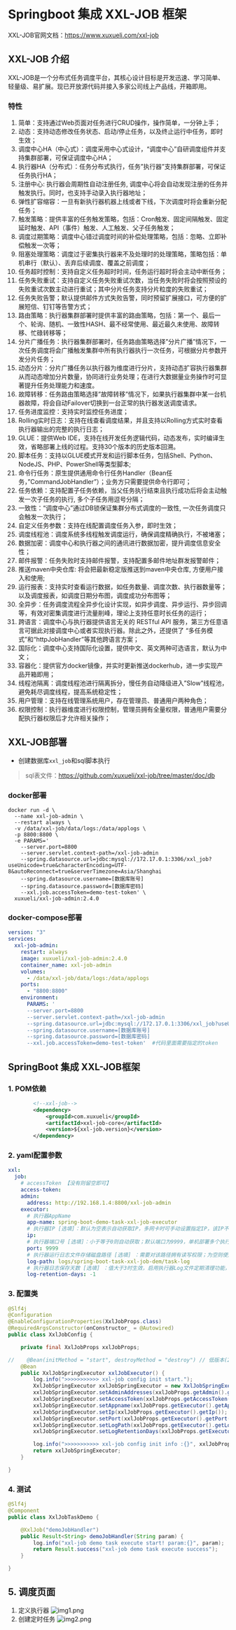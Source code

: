 # Springboot 集成 XXL-JOB 框架

XXL-JOB官网文档：https://www.xuxueli.com/xxl-job

## XXL-JOB 介绍

XXL-JOB是一个分布式任务调度平台，其核心设计目标是开发迅速、学习简单、轻量级、易扩展。现已开放源代码并接入多家公司线上产品线，开箱即用。

### 特性

1. 简单：支持通过Web页面对任务进行CRUD操作，操作简单，一分钟上手；
2. 动态：支持动态修改任务状态、启动/停止任务，以及终止运行中任务，即时生效；
3. 调度中心HA（中心式）：调度采用中心式设计，“调度中心”自研调度组件并支持集群部署，可保证调度中心HA；
4. 执行器HA（分布式）：任务分布式执行，任务”执行器”支持集群部署，可保证任务执行HA；
5. 注册中心: 执行器会周期性自动注册任务, 调度中心将会自动发现注册的任务并触发执行。同时，也支持手动录入执行器地址；
6. 弹性扩容缩容：一旦有新执行器机器上线或者下线，下次调度时将会重新分配任务；
7. 触发策略：提供丰富的任务触发策略，包括：Cron触发、固定间隔触发、固定延时触发、API（事件）触发、人工触发、父子任务触发；
8. 调度过期策略：调度中心错过调度时间的补偿处理策略，包括：忽略、立即补偿触发一次等；
9. 阻塞处理策略：调度过于密集执行器来不及处理时的处理策略，策略包括：单机串行（默认）、丢弃后续调度、覆盖之前调度；
10. 任务超时控制：支持自定义任务超时时间，任务运行超时将会主动中断任务；
11. 任务失败重试：支持自定义任务失败重试次数，当任务失败时将会按照预设的失败重试次数主动进行重试；其中分片任务支持分片粒度的失败重试；
12. 任务失败告警；默认提供邮件方式失败告警，同时预留扩展接口，可方便的扩展短信、钉钉等告警方式；
13. 路由策略：执行器集群部署时提供丰富的路由策略，包括：第一个、最后一个、轮询、随机、一致性HASH、最不经常使用、最近最久未使用、故障转移、忙碌转移等；
14. 分片广播任务：执行器集群部署时，任务路由策略选择”分片广播”情况下，一次任务调度将会广播触发集群中所有执行器执行一次任务，可根据分片参数开发分片任务；
15. 动态分片：分片广播任务以执行器为维度进行分片，支持动态扩容执行器集群从而动态增加分片数量，协同进行业务处理；在进行大数据量业务操作时可显著提升任务处理能力和速度。
16. 故障转移：任务路由策略选择”故障转移”情况下，如果执行器集群中某一台机器故障，将会自动Failover切换到一台正常的执行器发送调度请求。
17. 任务进度监控：支持实时监控任务进度；
18. Rolling实时日志：支持在线查看调度结果，并且支持以Rolling方式实时查看执行器输出的完整的执行日志；
19. GLUE：提供Web IDE，支持在线开发任务逻辑代码，动态发布，实时编译生效，省略部署上线的过程。支持30个版本的历史版本回溯。
20. 脚本任务：支持以GLUE模式开发和运行脚本任务，包括Shell、Python、NodeJS、PHP、PowerShell等类型脚本;
21. 命令行任务：原生提供通用命令行任务Handler（Bean任务，”CommandJobHandler”）；业务方只需要提供命令行即可；
22. 任务依赖：支持配置子任务依赖，当父任务执行结束且执行成功后将会主动触发一次子任务的执行, 多个子任务用逗号分隔；
23. 一致性：“调度中心”通过DB锁保证集群分布式调度的一致性, 一次任务调度只会触发一次执行；
24. 自定义任务参数：支持在线配置调度任务入参，即时生效；
25. 调度线程池：调度系统多线程触发调度运行，确保调度精确执行，不被堵塞；
26. 数据加密：调度中心和执行器之间的通讯进行数据加密，提升调度信息安全性；
27. 邮件报警：任务失败时支持邮件报警，支持配置多邮件地址群发报警邮件；
28. 推送maven中央仓库: 将会把最新稳定版推送到maven中央仓库, 方便用户接入和使用;
29. 运行报表：支持实时查看运行数据，如任务数量、调度次数、执行器数量等；以及调度报表，如调度日期分布图，调度成功分布图等；
30. 全异步：任务调度流程全异步化设计实现，如异步调度、异步运行、异步回调等，有效对密集调度进行流量削峰，理论上支持任意时长任务的运行；
31. 跨语言：调度中心与执行器提供语言无关的 RESTful API 服务，第三方任意语言可据此对接调度中心或者实现执行器。除此之外，还提供了
    “多任务模式”和“httpJobHandler”等其他跨语言方案；
32. 国际化：调度中心支持国际化设置，提供中文、英文两种可选语言，默认为中文；
33. 容器化：提供官方docker镜像，并实时更新推送dockerhub，进一步实现产品开箱即用；
34. 线程池隔离：调度线程池进行隔离拆分，慢任务自动降级进入”Slow”线程池，避免耗尽调度线程，提高系统稳定性；
35. 用户管理：支持在线管理系统用户，存在管理员、普通用户两种角色；
36. 权限控制：执行器维度进行权限控制，管理员拥有全量权限，普通用户需要分配执行器权限后才允许相关操作；

## XXL-JOB部署

- 创建数据库`xxl_job`和sql脚本执行

> sql表文件：https://github.com/xuxueli/xxl-job/tree/master/doc/db

### docker部署

```docker
docker run -d \
  --name xxl-job-admin \
  --restart always \
  -v /data/xxl-job/data/logs:/data/applogs \
  -p 8800:8800 \
  -e PARAMS='
    --server.port=8800
    --server.servlet.context-path=/xxl-job-admin
    --spring.datasource.url=jdbc:mysql://172.17.0.1:3306/xxl_job?useUnicode=true&characterEncoding=UTF-8&autoReconnect=true&serverTimezone=Asia/Shanghai
    --spring.datasource.username=[数据库账号]
    --spring.datasource.password=[数据库密码]
    --xxl.job.accessToken=demo-test-token' \
  xuxueli/xxl-job-admin:2.4.0
```

### docker-compose部署

```yaml
version: "3"
services:
  xxl-job-admin:
    restart: always
    image: xuxueli/xxl-job-admin:2.4.0
    container_name: xxl-job-admin
    volumes:
      - /data/xxl-job/data/logs:/data/applogs
    ports:
      - "8800:8800"
    environment:
      PARAMS: '
      --server.port=8800
      --server.servlet.context-path=/xxl-job-admin
      --spring.datasource.url=jdbc:mysql://172.17.0.1:3306/xxl_job?useUnicode=true&characterEncoding=UTF-8&autoReconnect=true&serverTimezone=Asia/Shanghai
      --spring.datasource.username=[数据库账号]
      --spring.datasource.password=[数据库密码]
      --xxl.job.accessToken=demo-test-token'  #代码里面需要指定的token
```

## SpringBoot 集成 XXL-JOB框架

### 1. POM依赖

```xml
        <!--xxl-job-->
        <dependency>
            <groupId>com.xuxueli</groupId>
            <artifactId>xxl-job-core</artifactId>
            <version>${xxl-job.version}</version>
        </dependency>
```
### 2. yaml配置参数
```yaml
xxl:
  job:
    # accessToken 【没有则留空即可】
    access-token: 
    admin:
      address: http://192.168.1.4:8800/xxl-job-admin
    executor:
      # 执行器AppName
      app-name: spring-boot-demo-task-xxl-job-executor
      # 执行器IP [选填]：默认为空表示自动获取IP，多网卡时可手动设置指定IP，该IP不会绑定Host仅作为通讯实用；地址信息用于 "执行器注册" 和 "调度中心请求并触发任务"；
      ip:
      # 执行器端口号 [选填]：小于等于0则自动获取；默认端口为9999，单机部署多个执行器时，注意要配置不同执行器端口；
      port: 9999
      # 执行器运行日志文件存储磁盘路径 [选填] ：需要对该路径拥有读写权限；为空则使用默认路径；
      log-path: logs/spring-boot-task-xxl-job-dem/task-log
      # 执行器日志保存天数 [选填] ：值大于3时生效，启用执行器Log文件定期清理功能，否则不生效；
      log-retention-days: -1
```

### 3. 配置类

```java
@Slf4j
@Configuration
@EnableConfigurationProperties(XxlJobProps.class)
@RequiredArgsConstructor(onConstructor_ = @Autowired)
public class XxlJobConfig {

    private final XxlJobProps xxlJobProps;

//    @Bean(initMethod = "start", destroyMethod = "destroy") // 低版本(2.2.0以下)使用
    @Bean
    public XxlJobSpringExecutor xxlJobExecutor() {
        log.info(">>>>>>>>>>> xxl-job config init start.");
        XxlJobSpringExecutor xxlJobSpringExecutor = new XxlJobSpringExecutor();
        xxlJobSpringExecutor.setAdminAddresses(xxlJobProps.getAdmin().getAddress());
        xxlJobSpringExecutor.setAccessToken(xxlJobProps.getAccessToken());
        xxlJobSpringExecutor.setAppname(xxlJobProps.getExecutor().getAppName());
        xxlJobSpringExecutor.setIp(xxlJobProps.getExecutor().getIp());
        xxlJobSpringExecutor.setPort(xxlJobProps.getExecutor().getPort());
        xxlJobSpringExecutor.setLogPath(xxlJobProps.getExecutor().getLogPath());
        xxlJobSpringExecutor.setLogRetentionDays(xxlJobProps.getExecutor().getLogRetentionDays());

        log.info(">>>>>>>>>>> xxl-job config init info :{}", xxlJobProps);
        return xxlJobSpringExecutor;
    }

}

```

### 4. 测试
```java
@Slf4j
@Component
public class XxlJobTaskDemo {

    @XxlJob("demoJobHandler")
    public Result<String> demoJobHandler(String param) {
        log.info("xxl-job demo task execute start! param:{}", param);
        return Result.success("xxl-job demo task execute success");
    }

}

```

## 5. 调度页面
1. 定义执行器
![img1.png](img%2Fimg1.png)
2. 创建定时任务
![img2.png](img%2Fimg2.png)